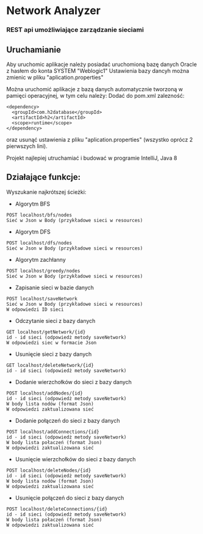 # Network Analyzer
### REST api umożliwiające zarządzanie sieciami

## Uruchamianie
Aby uruchomic aplikacje należy posiadać uruchomioną bazę danych Oracle z hasłem do konta SYSTEM "Weblogic1"
Ustawienia bazy dancyh można zmienic w pliku "aplication.properties"

Można uruchomić aplikacje z bazą danych automatycznie tworzoną w pamięci operacyjnej, w tym celu należy:
Dodać do pom.xml zalezność: 
```
<dependency>
  <groupId>com.h2database</groupId>
  <artifactId>h2</artifactId>
  <scope>runtime</scope>
</dependency>
```
oraz usunąć ustawienia z pliku "aplication.properties" (wszystko oprócz 2 pierwszych lini).

Projekt najlepiej utruchamiać i budować w programie IntelliJ, Java 8

## Działające funkcje: 
Wyszukanie najkrótszej ścieżki:
* Algorytm BFS
```
POST localhost/bfs/nodes
Sieć w Json w Body (przykładowe sieci w resources)
```
* Algorytm DFS 
```
POST localhost/dfs/nodes
Sieć w Json w Body (przykładowe sieci w resources)
```
* Algorytm zachłanny 
```
POST localhost/greedy/nodes
Sieć w Json w Body (przykładowe sieci w resources)
```

* Zapisanie sieci w bazie danych
```
POST localhost/saveNetwork
Sieć w Json w Body (przykładowe sieci w resources)
W odpowiedzi ID sieci
```
* Odczytanie sieci z bazy danych
```
GET localhost/getNetwork/{id}
id - id sieci (odpowiedż metody saveNetwork)
W odpowiedzi siec w formacie Json
```
* Usunięcie sieci z bazy danych
```
GET localhost/deleteNetwork/{id}
id - id sieci (odpowiedż metody saveNetwork)
```
* Dodanie wierzchołków do sieci z bazy danych
```
POST localhost/addNodes/{id}
id - id sieci (odpowiedż metody saveNetwork)
W body lista nodów (format Json)
W odpowiedzi zaktualizowana sieć
```
* Dodanie połączeń do sieci z bazy danych
```
POST localhost/addConnections/{id}
id - id sieci (odpowiedż metody saveNetwork)
W body lista połaczeń (format Json)
W odpowiedzi zaktualizowana sieć
```
* Usunięcie wierzchołków do sieci z bazy danych
```
POST localhost/deleteNodes/{id}
id - id sieci (odpowiedż metody saveNetwork)
W body lista nodów (format Json)
W odpowiedzi zaktualizowana sieć
```
* Usunięcie połączeń do sieci z bazy danych
```
POST localhost/deleteConnections/{id}
id - id sieci (odpowiedż metody saveNetwork)
W body lista połaczeń (format Json)
W odpowiedzi zaktualizowana sieć
```
